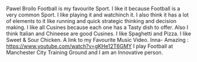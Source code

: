 Pawel Broilo
Football is my favourite Sport. I like it because Football is a very common Sport. I like playing it and watchinch it. I also think it has a lot of elements to it like running and quick strategic thinking and decision making.
I like all Cusines because each one has a Tasty dish to offer. Also I think Italian and Chineese are good Cusines. I like Spaghetti and Pizza. I like Sweet & Sour Chicken.
A link to my Favourite Music Video.
Inna- Amazing : https://www.youtube.com/watch?v=gKHe12T6GMY
I play Football at Manchester City Training Ground and I am an Innovative person.
